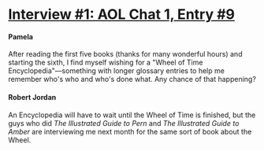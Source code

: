 # [Interview #1: AOL Chat 1, Entry #9](https://www.theoryland.com/intvmain.php?i=1#9)

#### Pamela

After reading the first five books (thanks for many wonderful hours) and starting the sixth, I find myself wishing for a "Wheel of Time Encyclopedia"—something with longer glossary entries to help me remember who's who and who's done what. Any chance of that happening?

#### Robert Jordan

An Encyclopedia will have to wait until the Wheel of Time is finished, but the guys who did
*The Illustrated Guide to Pern*
and
*The Illustrated Guide to Amber*
are interviewing me next month for the same sort of book about the Wheel.

